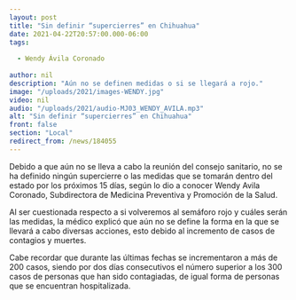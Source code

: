 ```yaml
---
layout: post
title: "Sin definir “supercierres” en Chihuahua"
date: 2021-04-22T20:57:00.000-06:00
tags:
  
  - Wendy Ávila Coronado
  
author: nil
description: "Aún no se definen medidas o si se llegará a rojo."
image: "/uploads/2021/images-WENDY.jpg"
video: nil
audio: "/uploads/2021/audio-MJ03_WENDY_AVILA.mp3"
alt: "Sin definir “supercierres” en Chihuahua"
front: false
section: "Local"
redirect_from: /news/184055
---
```


Debido a que aún no se lleva a cabo la reunión del consejo sanitario, no se ha definido ningún supercierre o las medidas que se tomarán dentro del estado por los próximos 15 días, según lo dio a conocer Wendy Avila Coronado, Subdirectora de Medicina Preventiva y Promoción de la Salud.

Al ser cuestionada respecto a si volveremos al semáforo rojo y cuáles serán las medidas, la médico explicó que aún no se define la forma en la que se llevará a cabo diversas acciones, esto debido al incremento de casos de contagios y muertes.

Cabe recordar que durante las últimas fechas se incrementaron a más de 200 casos, siendo por dos días consecutivos el número superior a los 300 casos de personas que han sido contagiadas, de igual forma de personas que se encuentran hospitalizada.
